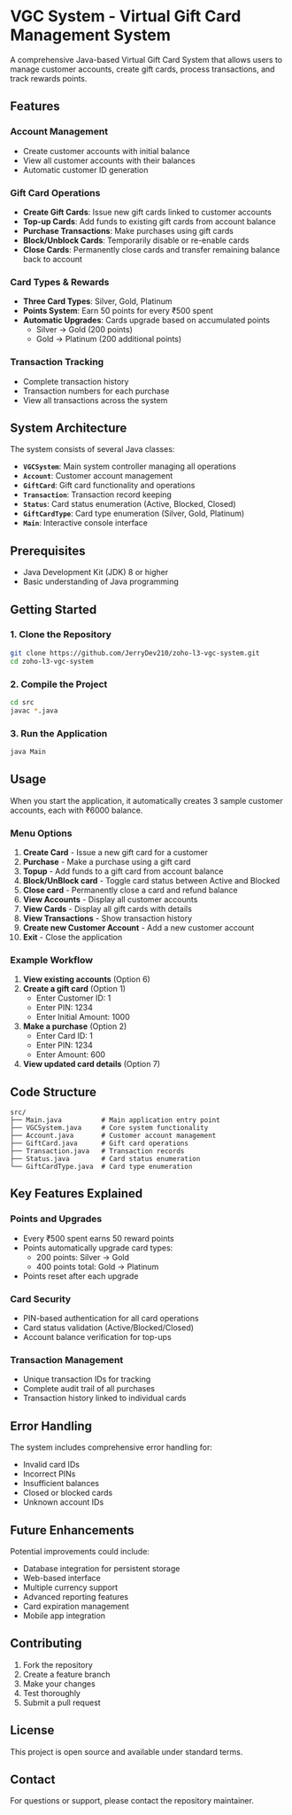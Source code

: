 # VGC System - Virtual Gift Card Management System

A comprehensive Java-based Virtual Gift Card System that allows users to manage customer accounts, create gift cards, process transactions, and track rewards points.

## Features

### Account Management
- Create customer accounts with initial balance
- View all customer accounts with their balances
- Automatic customer ID generation

### Gift Card Operations
- **Create Gift Cards**: Issue new gift cards linked to customer accounts
- **Top-up Cards**: Add funds to existing gift cards from account balance
- **Purchase Transactions**: Make purchases using gift cards
- **Block/Unblock Cards**: Temporarily disable or re-enable cards
- **Close Cards**: Permanently close cards and transfer remaining balance back to account

### Card Types & Rewards
- **Three Card Types**: Silver, Gold, Platinum
- **Points System**: Earn 50 points for every ₹500 spent
- **Automatic Upgrades**: Cards upgrade based on accumulated points
  - Silver → Gold (200 points)
  - Gold → Platinum (200 additional points)

### Transaction Tracking
- Complete transaction history
- Transaction numbers for each purchase
- View all transactions across the system

## System Architecture

The system consists of several Java classes:

- **`VGCSystem`**: Main system controller managing all operations
- **`Account`**: Customer account management
- **`GiftCard`**: Gift card functionality and operations
- **`Transaction`**: Transaction record keeping
- **`Status`**: Card status enumeration (Active, Blocked, Closed)
- **`GiftCardType`**: Card type enumeration (Silver, Gold, Platinum)
- **`Main`**: Interactive console interface

## Prerequisites

- Java Development Kit (JDK) 8 or higher
- Basic understanding of Java programming

## Getting Started

### 1. Clone the Repository
```bash
git clone https://github.com/JerryDev210/zoho-l3-vgc-system.git
cd zoho-l3-vgc-system
```

### 2. Compile the Project
```bash
cd src
javac *.java
```

### 3. Run the Application
```bash
java Main
```

## Usage

When you start the application, it automatically creates 3 sample customer accounts, each with ₹6000 balance.

### Menu Options

1. **Create Card** - Issue a new gift card for a customer
2. **Purchase** - Make a purchase using a gift card
3. **Topup** - Add funds to a gift card from account balance
4. **Block/UnBlock card** - Toggle card status between Active and Blocked
5. **Close card** - Permanently close a card and refund balance
6. **View Accounts** - Display all customer accounts
7. **View Cards** - Display all gift cards with details
8. **View Transactions** - Show transaction history
9. **Create new Customer Account** - Add a new customer account
10. **Exit** - Close the application

### Example Workflow

1. **View existing accounts** (Option 6)
2. **Create a gift card** (Option 1)
   - Enter Customer ID: 1
   - Enter PIN: 1234
   - Enter Initial Amount: 1000
3. **Make a purchase** (Option 2)
   - Enter Card ID: 1
   - Enter PIN: 1234
   - Enter Amount: 600
4. **View updated card details** (Option 7)

## Code Structure

```
src/
├── Main.java          # Main application entry point
├── VGCSystem.java     # Core system functionality
├── Account.java       # Customer account management
├── GiftCard.java      # Gift card operations
├── Transaction.java   # Transaction records
├── Status.java        # Card status enumeration
└── GiftCardType.java  # Card type enumeration
```

## Key Features Explained

### Points and Upgrades
- Every ₹500 spent earns 50 reward points
- Points automatically upgrade card types:
  - 200 points: Silver → Gold
  - 400 points total: Gold → Platinum
- Points reset after each upgrade

### Card Security
- PIN-based authentication for all card operations
- Card status validation (Active/Blocked/Closed)
- Account balance verification for top-ups

### Transaction Management
- Unique transaction IDs for tracking
- Complete audit trail of all purchases
- Transaction history linked to individual cards

## Error Handling

The system includes comprehensive error handling for:
- Invalid card IDs
- Incorrect PINs
- Insufficient balances
- Closed or blocked cards
- Unknown account IDs

## Future Enhancements

Potential improvements could include:
- Database integration for persistent storage
- Web-based interface
- Multiple currency support
- Advanced reporting features
- Card expiration management
- Mobile app integration

## Contributing

1. Fork the repository
2. Create a feature branch
3. Make your changes
4. Test thoroughly
5. Submit a pull request

## License

This project is open source and available under standard terms.

## Contact

For questions or support, please contact the repository maintainer.